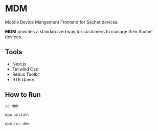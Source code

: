 # MDM

Mobile Device Mangement Frontend for Sachet devices.

**MDM** provides a standardized way for customers to manage their Sachet devices. 

## Tools
- Next.js
- Tailwind Css
- Redux Toolkit
- RTK Query


## How to Run
```bash
cd MDM
```
```bash
npm install
```
```bash
npm run dev
```
